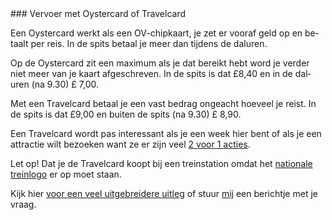 <div lang="nl">
### Vervoer met Oystercard of Travelcard

Een Oystercard werkt als een OV-chipkaart, je zet er vooraf geld op en betaalt per reis. In de spits betaal je meer dan tijdens de daluren. 

Op de Oystercard zit een maximum als je dat bereikt hebt word je verder niet meer van je kaart afgeschreven. In de spits is dat £8,40
 en in de daluren (na 9.30) £ 7,00.

Met een Travelcard betaal je een vast bedrag ongeacht hoeveel je reist. In de spits is dat £9,00  en buiten de spits (na 9.30) £ 8,90.

Een Travelcard wordt pas interessant als je een week hier bent of als je een attractie wilt bezoeken want ze er zijn 
veel [2 voor 1 acties](http://www.daysoutguide.co.uk/2for1-london).
 
Let op! Dat je de Travelcard koopt bij een treinstation omdat het [nationale treinlogo](http://en.wikipedia.org/wiki/British_Rail)  er op moet staan.

Kijk hier [voor een veel uitgebreidere uitleg](http://www.londontoolkit.com/briefing/travelcard_oyster.htm) of stuur [mij](mailto:ans@nlgids.london) een berichtje met je vraag. 
</div>
